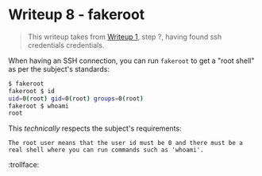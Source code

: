 # Writeup 8 - fakeroot

> This writeup takes from [Writeup 1](../writeup1/README.md), step ?, having found ssh credentials credentials.

When having an SSH connection, you can run `fakeroot` to get a "root shell" as per the subject's standards:

```bash
$ fakeroot
fakeroot $ id
uid=0(root) gid=0(root) groups=0(root)
fakeroot $ whoami
root
```

This *technically* respects the subject's requirements:
```
The root user means that the user id must be 0 and there must be a
real shell where you can run commands such as 'whoami'.
```

:trollface:

